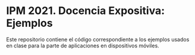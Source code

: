 # IPM 2021. Docencia Expositiva: Ejemplos

Este repositorio contiene el código correspondiente a los ejemplos usados en clase para la parte de aplicaciones en dispositivos móviles.
